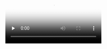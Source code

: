 <video id="video" controls="" preload="none" poster="http://om2bks7xs.bkt.clouddn.com/2017-08-26-Markdown-Advance-Video.jpg">
    <source id="mp4" src="http://legendary.cdn.play8.io/learnpython/video/D9-PythonTutorial-4Strings.mp4" type="video/mp4">
</video>